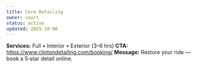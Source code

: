 ```yaml
---
title: Core Detailing
owner: court
status: active
updated: 2025-10-06
---
```


**Services:** Full • Interior • Exterior (3–6 hrs)
**CTA:** https://www.clintondetailing.com/booking/
**Message:** Restore your ride — book a 5‑star detail online.
